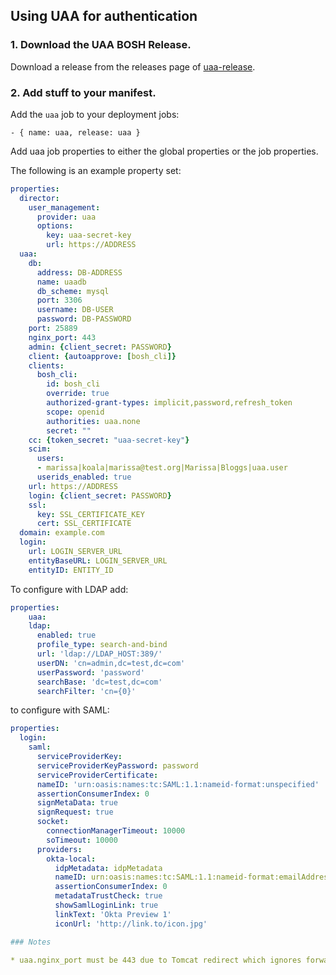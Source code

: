 ## Using UAA for authentication

### 1. Download the UAA BOSH Release.

Download a release from the releases page of [uaa-release](https://github.com/pivotal-cf-experimental/tmp-bosh-uaa-release/).

### 2. Add stuff to your manifest.

Add the `uaa` job to your deployment jobs:

    - { name: uaa, release: uaa }

Add uaa job properties to either the global properties or the job properties.

The following is an example property set:

```yaml
properties:
  director:
    user_management:
      provider: uaa
      options:
        key: uaa-secret-key
        url: https://ADDRESS
  uaa:
    db:
      address: DB-ADDRESS
      name: uaadb
      db_scheme: mysql
      port: 3306
      username: DB-USER
      password: DB-PASSWORD
    port: 25889
    nginx_port: 443
    admin: {client_secret: PASSWORD}
    client: {autoapprove: [bosh_cli]}
    clients:
      bosh_cli:
        id: bosh_cli
        override: true
        authorized-grant-types: implicit,password,refresh_token
        scope: openid
        authorities: uaa.none
        secret: ""
    cc: {token_secret: "uaa-secret-key"}
    scim:
      users:
      - marissa|koala|marissa@test.org|Marissa|Bloggs|uaa.user
      userids_enabled: true
    url: https://ADDRESS
    login: {client_secret: PASSWORD}
    ssl:
      key: SSL_CERTIFICATE_KEY
      cert: SSL_CERTIFICATE
  domain: example.com
  login:
    url: LOGIN_SERVER_URL
    entityBaseURL: LOGIN_SERVER_URL
    entityID: ENTITY_ID
```

To configure with LDAP add:

```yaml
properties:
	uaa:
    ldap:
      enabled: true
      profile_type: search-and-bind
      url: 'ldap://LDAP_HOST:389/'
      userDN: 'cn=admin,dc=test,dc=com'
      userPassword: 'password'
      searchBase: 'dc=test,dc=com'
      searchFilter: 'cn={0}'
```

to configure with SAML:

```yaml
properties:
  login:
    saml:
      serviceProviderKey:
      serviceProviderKeyPassword: password
      serviceProviderCertificate:
      nameID: 'urn:oasis:names:tc:SAML:1.1:nameid-format:unspecified'
      assertionConsumerIndex: 0
      signMetaData: true
      signRequest: true
      socket:
        connectionManagerTimeout: 10000
        soTimeout: 10000
      providers:
        okta-local:
          idpMetadata: idpMetadata
          nameID: urn:oasis:names:tc:SAML:1.1:nameid-format:emailAddress
          assertionConsumerIndex: 0
          metadataTrustCheck: true
          showSamlLoginLink: true
          linkText: 'Okta Preview 1'
          iconUrl: 'http://link.to/icon.jpg'

### Notes

* uaa.nginx_port must be 443 due to Tomcat redirect which ignores forwarded port
